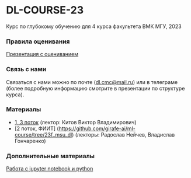 # DL-COURSE-23
Курс по глубокому обучению для 4 курса факультета ВМК МГУ, 2023

### Правила оценивания

[Презентация с оцениванием](https://github.com/MSU-ML-COURSE/DL-COURSE-23/blob/main/DL%20Структура%20курса%202023.pdf)

### Связь с нами

Связаться с нами можно по почте (dl.cmc@mail.ru) или в телеграме (более подробную информацию смотрите в презентации по структуре курса).

### Материалы

* [1, 3 поток](https://github.com/victorkitov/DL) (лектор: Китов Виктор Владимирович)
* [2 поток, ФИИТ] (https://github.com/girafe-ai/ml-course/tree/23f_msu_dl) (лекторы: Радослав Нейчев, Владислав Гончаренко)

### Дополнительные материалы
[Работа с jupyter notebook и python](https://youtube.com/playlist?list=PLzdAwQrglFyIkkvIlUeo_xX08WvKM6L0-)
